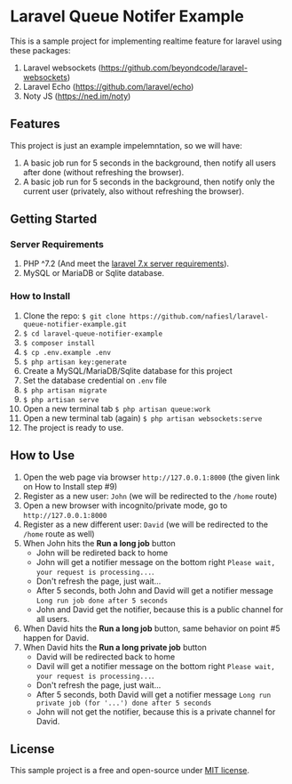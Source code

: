 # Laravel Queue Notifer Example

This is a sample project for implementing realtime feature for laravel using these packages:

1. Laravel websockets (https://github.com/beyondcode/laravel-websockets)
2. Laravel Echo (https://github.com/laravel/echo)
3. Noty JS (https://ned.im/noty)

## Features

This project is just an example impelemntation, so we will have:

1. A basic job run for 5 seconds in the background, then notify all users after done (without refreshing the browser).
2. A basic job run for 5 seconds in the background, then notify only the current user (privately, also without refreshing the browser).

## Getting Started

### Server Requirements

1. PHP ^7.2 (And meet the [laravel 7.x server requirements](https://laravel.com/docs/7.x/#server-requirements)).
2. MySQL or MariaDB or Sqlite database.

### How to Install

1. Clone the repo: `$ git clone https://github.com/nafiesl/laravel-queue-notifier-example.git`
2. `$ cd laravel-queue-notifier-example`
3. `$ composer install`
4. `$ cp .env.example .env`
5. `$ php artisan key:generate`
6. Create a MySQL/MariaDB/Sqlite database for this project
7. Set the database credential on `.env` file
8. `$ php artisan migrate`
9. `$ php artisan serve` 
10. Open a new terminal tab `$ php artisan queue:work`
11. Open a new terminal tab (again) `$ php artisan websockets:serve`
12. The project is ready to use.

## How to Use

1. Open the web page via browser `http://127.0.0.1:8000` (the given link on How to Install step #9)
2. Register as a new user: `John` (we will be redirected to the `/home` route)
3. Open a new browser with incognito/private mode, go to `http://127.0.0.1:8000`
4. Register as a new different user: `David` (we will be redirected to the `/home` route as well)
5. When John hits the **Run a long job** button
    - John will be redireted back to home
    - John will get a notifier message on the bottom right `Please wait, your request is processing...`.
    - Don't refresh the page, just wait...
    - After 5 seconds, both John and David will get a notifier message `Long run job done after 5 seconds`
    - John and David get the notifier, because this is a public channel for all users.
6. When David hits the **Run a long job** button, same behavior on point #5 happen for David.
7. When David hits the **Run a long private job** button
    - David will be redirected back to home
    - Davil will get a notifier message on the bottom right `Please wait, your request is processing...`.
    - Don't refresh the page, just wait...
    - After 5 seconds, both David will get a notifier message `Long run private job (for '...') done after 5 seconds`
    - John will not get the notifier, because this is a private channel for David.

## License

This sample project is a free and open-source under [MIT license](LICENSE).
